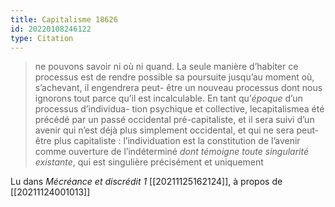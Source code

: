 ```yaml
---
title: Capitalisme 18626
id: 20220108246122
type: Citation
---
```


> ne pouvons savoir ni où ni quand. La seule manière d’habiter ce processus est de rendre possible sa poursuite jusqu’au moment où, s’achevant, il engendrera peut- être un nouveau processus dont nous ignorons tout parce qu’il est incalculable. En tant qu’*époque* d’un processus d’individua- tion psychique et collective, lecapitalismea été précédé par un passé occidental pré-capitaliste, et il sera suivi d’un avenir qui n’est déjà plus simplement occidental, et qui ne sera peut-être plus capitaliste : l’individuation est la constitution de l’avenir comme ouverture de l’indéterminé *dont témoigne toute singularité existante*, qui est singulière précisément et uniquement

Lu dans *Mécréance et discrédit 1* [[20211125162124]], à propos de [[20211124001013]]
